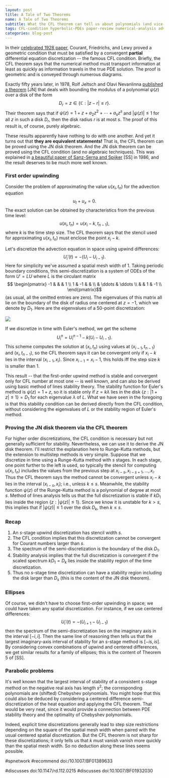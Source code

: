 ```yaml
---
layout: post
title: A Tale of Two Theorems
name: A Tale of Two Theorems
subtitle: What the CFL theorem can tell us about polynomials (and vice-versa)
tags: CFL-condition hyperbolic-PDEs paper-review numerical-analysis advection Runge-Kutta-methods stability mathematical-exposition PDE
categories: blog-post
---
```

In their [celebrated 1928 paper](http://dx.doi.org/10.1147/rd.112.0215),
Courant, Friedrichs, and Lewy proved a geometric condition that must be
satisfied by a convergent **partial** differential equation discretization --
the famous CFL condition.  Briefly, the CFL theorem says that the numerical
method must transport information at least as quickly as information travels in
the true PDE solution.  The proof is geometric and is conveyed through numerous
diagrams.

Exactly fifty years later, in 1978, Rolf Jeltsch and Olavi Nevanlinna
[published a theorem](http://dx.doi.org/10.1007/BF01932030) [JN] that deals with
bounding the modulus of a polynomial $\psi(z)$ over a disk of the form 
$$D_r = {z \in \{\mathbb C} : |z-r|\le r\}.$$  Their theorem says that if
$\psi(z) = 1 + z + a_2 z^2 + \cdots + a_s z^s$ and $|\psi(z)|\le 1$ for all $z$
in such a disk $D_r$, then the disk radius $r$ is at most $s$.  The proof of
this result is, of course, purely algebraic.

These results apparently have nothing to do with one another.  And yet it turns
out that **they are equivalent statements!**  That is, the CFL theorem can be
proved using the JN disk theorem.  And the JN disk theorem can be proved using
the CFL condition (and no algebraic techniques).  This was explained in [a
beautiful paper of Sanz-Serna and
Spijker](http://dx.doi.org/10.1007/BF01389633) [SS] in 1986, and the result
deserves to be much more well known.

### First order upwinding
Consider the problem of approximating the value $u(x_i,t_n)$ for the advection equation
$$u_t + u_x = 0.$$
The exact solution can be obtained by characteristics from the previous time level:
$$u(x_i,t_n) = u(x_i-k,t_{n-1}),$$
where $k$ is the time step size.
The CFL theorem says that the stencil used for approximating $u(x_i,t_n)$ must
enclose the point $x_i-k$.

Let's discretize the advection equation in space using upwind differences:
$$U_i'(t) = -\left(U_i-U_{i-1}\right).$$
Here for simplicity we've assumed a spatial mesh width of 1.
Taking periodic boundary conditions, this semi-discretization is a system of
ODEs of the form $U'=LU$ where $L$ is the circulant matrix 
$$
\begin{pmatrix}
-1 & & & 1 \\
1  & -1 & & \\
& \ddots & \ddots \\
& & 1 & -1 \\
\end{pmatrix}$$
(as usual, all the omitted entries are zero).
The eigenvalues of this matrix all lie on the boundary of the disk of radius
one centered at $z=-1$, which we denote by $D_1$.  Here are the eigenvalues of
a 50-point discretization:

![](https://dl.dropboxusercontent.com/u/656693/wiki_images/disk_eigen.png)

If we discretize in time with Euler's method, we get the scheme
$$U^n_i = U^{n-1}_i - k\left(U_i-U_{i-1}\right).$$
This scheme computes the solution at $(x_i,t_n)$ using values at
$(x_{i-1},t_{n-1})$ and $(x_i,t_{n-1})$, so the CFL theorem says it can be
convergent only if $x_i-k$ lies in the interval $(x_{i-1},x_i)$.  Since
$x_{i-1} = x_i - 1$, this holds iff the step size $k$ is smaller than 1.  

This result -- that the first-order upwind method is stable and convergent only
for CFL number at most one -- is well known, and can also be derived using
basic method of lines stability theory.  The stability function for Euler's
method is $\psi(z) = 1 + z$, so it is stable only if $z=k\lambda$ lies in the
disk $\{z : |1+z|\le 1\} = D_1$ for each eigenvalue $\lambda$ of $L$.  What we
have seen in the foregoing is that this stability condition can be derived
directly from the CFL condition, without considering the eigenvalues of $L$ or
the stability region of Euler's method.

### Proving the JN disk theorem via the CFL theorem
For higher order discretizations, the CFL condition is necessary but not
generally sufficient for stability.  Nevertheless, we can use it to derive the
JN disk theorem.  I'll restrict the explanation here to Runge-Kutta methods,
but the extension to multistep methods is very simple.  Suppose that we
discretize in time using a Runge-Kutta method with $s$ stages.  In each stage,
one point further to the left is used, so typically the stencil for computing
$u(x_i,t_n)$ includes the values from the previous step at $x_{i-s}, x_{i-s+1},
\dots, x_i$.  Thus the CFL theorem says the method cannot be convergent unless
$x_i-k$ lies in the interval $(x_{i-s},x_i)$; i.e., unless $k\le s$.
Meanwhile, the stability function $\psi(z)$ of the Runge-Kutta method is a
polynomial of degree at most $s$.  Method of lines analysis tells us that the
full discretization is stable if $kD_1$ lies inside the region $\{z :
|\psi(z)|\le 1\}.$  Since we know it is unstable for $k>s$, this implies that
if $|\psi(z)|\le 1$ over the disk $D_k$, then $k \le s$. 

### Recap

1. An $s$-stage upwind discretization has stencil width $s$.
2. The CFL condition implies that this discretization cannot be convergent for Courant numbers larger than $s$.
3. The spectrum of the semi-discretization is the boundary of the disk $D_1$.
4. Stability analysis implies that the full discretization is convergent if the scaled spectrum $kD_1 = D_k$ lies inside the stability region of the time discretization.
5. Thus no $s$-stage time discretization can have a stability region including the disk larger than $D_s$ (this is the content of the JN disk theorem).

### Ellipses
Of course, we didn't have to choose first-order upwinding in space; we could
have taken any spatial discretization.  For instance, if we use centered
differences:
$$U_i'(t) = -\left(U_{i+1}-U_{i-1}\right)$$
then the spectrum of the semi-discretization lies on the imaginary axis in the
interval $[-i,i]$.  Then the same line of reasoning then tells us that the
largest imaginary-axis interval of stability for an $s$-stage method is
$[-is,is]$.  By considering convex combinations of upwind and centered
differences, we get similar results for a family of ellipses; this is the
content of Theorem 5 of [SS].

### Parabolic problems
It's well known that the largest interval of stability of a consistent
$s$-stage method on the negative real axis has length $s^2$; the corresponding
polynomials are (shifted) Chebyshev polynomials.  You might hope that this
could also be deduced by considering a centered difference semi-discretization
of the heat equation and applying the CFL theorem.  That would be very neat,
since it would provide a connection between PDE stability theory and the
optimality of Chebyshev polynomials.

Indeed, explicit time discretizations generally lead to step size restrictions
depending on the square of the spatial mesh width when paired with the usual
centered spatial discretization.  But the CFL theorem is not sharp for these
discretizations; it only tells us that $k$ must vanish vanish more quickly than
the spatial mesh width.  So no deduction along these lines seems possible.

\#spnetwork \#recommend doi:/10.1007/BF01389633

\#discusses doi:10.1147/rd.112.0215
\#discusses doi:10.1007/BF01932030

